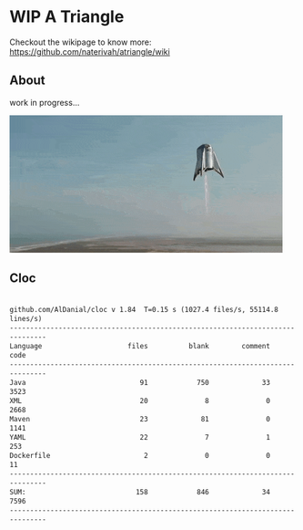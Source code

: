 # WIP A Triangle

  Checkout the wikipage to know more: https://github.com/naterivah/atriangle/wiki

  ## About
  work in progress...

  ![Screenshot](./docs/starhopper.gif?raw=true?style=center)

  ## Cloc 
 ``` 
 
github.com/AlDanial/cloc v 1.84  T=0.15 s (1027.4 files/s, 55114.8 lines/s)
-------------------------------------------------------------------------------
Language                     files          blank        comment           code
-------------------------------------------------------------------------------
Java                            91            750             33           3523
XML                             20              8              0           2668
Maven                           23             81              0           1141
YAML                            22              7              1            253
Dockerfile                       2              0              0             11
-------------------------------------------------------------------------------
SUM:                           158            846             34           7596
------------------------------------------------------------------------------- 
 ```
